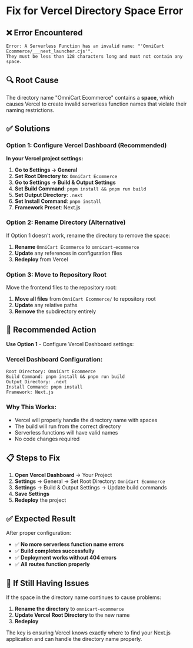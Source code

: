 # Fix for Vercel Directory Space Error

## ❌ **Error Encountered**
```
Error: A Serverless Function has an invalid name: "'OmniCart Ecommerce/___next_launcher.cjs'". 
They must be less than 128 characters long and must not contain any space.
```

## 🔍 **Root Cause**
The directory name "OmniCart Ecommerce" contains a **space**, which causes Vercel to create invalid serverless function names that violate their naming restrictions.

## ✅ **Solutions**

### **Option 1: Configure Vercel Dashboard (Recommended)**

**In your Vercel project settings:**

1. **Go to Settings → General**
2. **Set Root Directory to**: `OmniCart Ecommerce`
3. **Go to Settings → Build & Output Settings**
4. **Set Build Command**: `pnpm install && pnpm run build`
5. **Set Output Directory**: `.next`
6. **Set Install Command**: `pnpm install`
7. **Framework Preset**: Next.js

### **Option 2: Rename Directory (Alternative)**

If Option 1 doesn't work, rename the directory to remove the space:

1. **Rename** `OmniCart Ecommerce` to `omnicart-ecommerce`
2. **Update** any references in configuration files
3. **Redeploy** from Vercel

### **Option 3: Move to Repository Root**

Move the frontend files to the repository root:

1. **Move all files** from `OmniCart Ecommerce/` to repository root
2. **Update** any relative paths
3. **Remove** the subdirectory entirely

## 🎯 **Recommended Action**

**Use Option 1** - Configure Vercel Dashboard settings:

### **Vercel Dashboard Configuration:**
```
Root Directory: OmniCart Ecommerce
Build Command: pnpm install && pnpm run build
Output Directory: .next
Install Command: pnpm install
Framework: Next.js
```

### **Why This Works:**
- Vercel will properly handle the directory name with spaces
- The build will run from the correct directory
- Serverless functions will have valid names
- No code changes required

## 📋 **Steps to Fix**

1. **Open Vercel Dashboard** → Your Project
2. **Settings** → General → Set Root Directory: `OmniCart Ecommerce`
3. **Settings** → Build & Output Settings → Update build commands
4. **Save Settings**
5. **Redeploy** the project

## ✅ **Expected Result**

After proper configuration:
- ✅ **No more serverless function name errors**
- ✅ **Build completes successfully**
- ✅ **Deployment works without 404 errors**
- ✅ **All routes function properly**

## 🚨 **If Still Having Issues**

If the space in the directory name continues to cause problems:

1. **Rename the directory** to `omnicart-ecommerce`
2. **Update Vercel Root Directory** to the new name
3. **Redeploy**

The key is ensuring Vercel knows exactly where to find your Next.js application and can handle the directory name properly.
